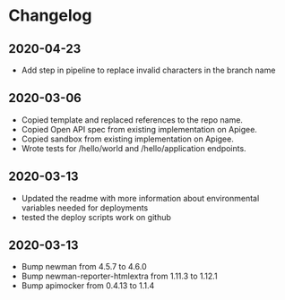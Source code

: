 # Changelog

## 2020-04-23
* Add step in pipeline to replace invalid characters in the branch name 

## 2020-03-06
* Copied template and replaced references to the repo name.
* Copied Open API spec from existing implementation on Apigee.
* Copied sandbox from existing implementation on Apigee.
* Wrote tests for /hello/world and /hello/application endpoints.

## 2020-03-13
* Updated the readme with more information about environmental variables needed for deployments
* tested the deploy scripts work on github

## 2020-03-13
* Bump newman from 4.5.7 to 4.6.0
* Bump newman-reporter-htmlextra from 1.11.3 to 1.12.1
* Bump apimocker from 0.4.13 to 1.1.4